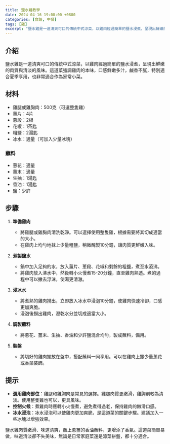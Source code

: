 ```yaml
---
title: 鹽水雞教學
date: 2024-04-16 19:00:00 +0800
categories: [食譜, 中餐]
tags: [雞] 
excerpt: "鹽水雞是一道清爽可口的傳統中式涼菜，以雞肉經過簡單的鹽水浸煮，呈現出鮮嫩的肉質與清淡的風味。這道菜強調雞肉的本味，口感鮮嫩多汁，鹹香不膩，特別適合夏季享用，也非常適合作為家常小菜"
---
```


## 介紹
鹽水雞是一道清爽可口的傳統中式涼菜，以雞肉經過簡單的鹽水浸煮，呈現出鮮嫩的肉質與清淡的風味。這道菜強調雞肉的本味，口感鮮嫩多汁，鹹香不膩，特別適合夏季享用，也非常適合作為家常小菜。

## 材料
- 雞腿或雞胸肉：500克（可選整隻雞）
- 薑片：4片
- 蔥段：2根
- 花椒：1茶匙
- 粗鹽：2湯匙
- 冰水：適量（可加入少量冰塊）

### 蘸料
- 蔥花：適量
- 薑末：適量
- 生抽：1湯匙
- 香油：1湯匙
- 鹽：少許

## 步驟

1. **準備雞肉**  
   - 將雞腿或雞胸肉清洗乾淨。可以選擇使用整隻雞，根據需要將其切成適當的大小。
   - 在雞肉上均勻地抹上少量粗鹽，稍微醃製10分鐘，讓肉質更鮮嫩入味。

2. **煮製鹽水**  
   - 鍋中加入足夠的水，放入薑片、蔥段、花椒和剩餘的粗鹽，煮至水滾沸。
   - 將雞肉放入沸水中，然後轉小火慢煮15-20分鐘，直至雞肉熟透。煮的過程中可以撇去浮沫，使湯更清澈。

3. **浸冰水**  
   - 將煮熟的雞肉撈出，立即放入冰水中浸泡10分鐘，使雞肉快速冷卻，口感更加爽脆。
   - 浸泡後撈出雞肉，瀝乾水分並切成適當大小。

4. **調製蘸料**  
   - 將蔥花、薑末、生抽、香油和少許鹽混合均勻，製成蘸料，備用。

5. **裝盤**  
   - 將切好的雞肉擺放在盤中，搭配蘸料一同享用。可以在雞肉上撒少量蔥花或香菜裝飾。

## 提示
- **選用雞肉部位**：雞腿和雞胸肉是常見的選擇。雞腿肉質更嫩滑，雞胸則較為清淡。使用整隻雞也可以，更具風味。
- **控制火候**：煮雞肉時應轉小火慢煮，避免煮得過老，保持雞肉的嫩滑口感。
- **冰水浸泡**：冰水浸泡可以使雞肉更加爽脆，是這道菜的關鍵步驟。建議加入一些冰塊以增強效果。

鹽水雞肉質嫩滑、味道清爽，蘸上蔥薑的香油蘸料，更增添了香氣。這道菜簡單易做，味道清淡卻不失美味，無論是日常家庭菜還是涼菜拼盤，都十分適合。
